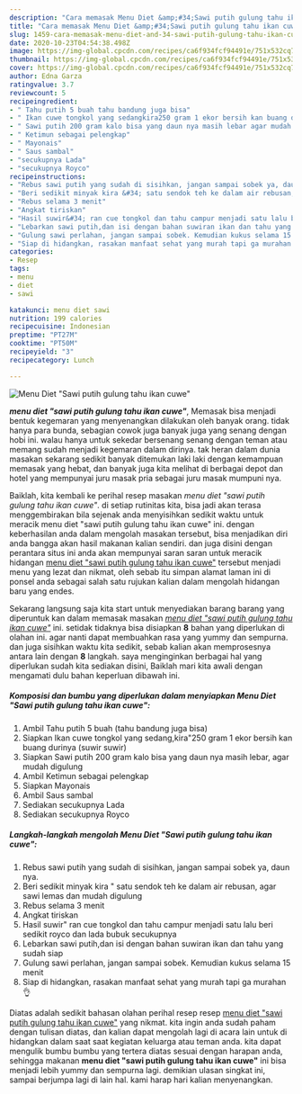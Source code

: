 ```yaml
---
description: "Cara memasak Menu Diet &amp;#34;Sawi putih gulung tahu ikan cuwe&amp;#34;, Lezat Sekali"
title: "Cara memasak Menu Diet &amp;#34;Sawi putih gulung tahu ikan cuwe&amp;#34;, Lezat Sekali"
slug: 1459-cara-memasak-menu-diet-and-34-sawi-putih-gulung-tahu-ikan-cuwe-and-34-lezat-sekali
date: 2020-10-23T04:54:38.498Z
image: https://img-global.cpcdn.com/recipes/ca6f934fcf94491e/751x532cq70/menu-diet-sawi-putih-gulung-tahu-ikan-cuwe-foto-resep-utama.jpg
thumbnail: https://img-global.cpcdn.com/recipes/ca6f934fcf94491e/751x532cq70/menu-diet-sawi-putih-gulung-tahu-ikan-cuwe-foto-resep-utama.jpg
cover: https://img-global.cpcdn.com/recipes/ca6f934fcf94491e/751x532cq70/menu-diet-sawi-putih-gulung-tahu-ikan-cuwe-foto-resep-utama.jpg
author: Edna Garza
ratingvalue: 3.7
reviewcount: 5
recipeingredient:
- " Tahu putih 5 buah tahu bandung juga bisa"
- " Ikan cuwe tongkol yang sedangkira250 gram 1 ekor bersih kan buang durinya suwir suwir"
- " Sawi putih 200 gram kalo bisa yang daun nya masih lebar agar mudah digulung"
- " Ketimun sebagai pelengkap"
- " Mayonais"
- " Saus sambal"
- "secukupnya Lada"
- "secukupnya Royco"
recipeinstructions:
- "Rebus sawi putih yang sudah di sisihkan, jangan sampai sobek ya, daun nya."
- "Beri sedikit minyak kira &#34; satu sendok teh ke dalam air rebusan, agar sawi lemas dan mudah digulung"
- "Rebus selama 3 menit"
- "Angkat tiriskan"
- "Hasil suwir&#34; ran cue tongkol dan tahu campur menjadi satu lalu beri sedikit royco dan lada bubuk secukupnya"
- "Lebarkan sawi putih,dan isi dengan bahan suwiran ikan dan tahu yang sudah siap"
- "Gulung sawi perlahan, jangan sampai sobek. Kemudian kukus selama 15 menit"
- "Siap di hidangkan, rasakan manfaat sehat yang murah tapi ga murahan 👌"
categories:
- Resep
tags:
- menu
- diet
- sawi

katakunci: menu diet sawi 
nutrition: 199 calories
recipecuisine: Indonesian
preptime: "PT27M"
cooktime: "PT50M"
recipeyield: "3"
recipecategory: Lunch

---
```



![Menu Diet &#34;Sawi putih gulung tahu ikan cuwe&#34;](https://img-global.cpcdn.com/recipes/ca6f934fcf94491e/751x532cq70/menu-diet-sawi-putih-gulung-tahu-ikan-cuwe-foto-resep-utama.jpg)

<b><i>menu diet &#34;sawi putih gulung tahu ikan cuwe&#34;</i></b>, Memasak bisa menjadi bentuk kegemaran yang menyenangkan dilakukan oleh banyak orang. tidak hanya para bunda, sebagian cowok juga banyak juga yang senang dengan hobi ini. walau hanya untuk sekedar bersenang senang dengan teman atau memang sudah menjadi kegemaran dalam dirinya. tak heran dalam dunia masakan sekarang sedikit banyak ditemukan laki laki dengan kemampuan memasak yang hebat, dan banyak juga kita melihat di berbagai depot dan hotel yang mempunyai juru masak pria sebagai juru masak mumpuni nya.

Baiklah, kita kembali ke perihal resep masakan <i>menu diet &#34;sawi putih gulung tahu ikan cuwe&#34;</i>. di setiap rutinitas kita, bisa jadi akan terasa menggembirakan bila sejenak anda menyisihkan sedikit waktu untuk meracik menu diet &#34;sawi putih gulung tahu ikan cuwe&#34; ini. dengan keberhasilan anda dalam mengolah masakan tersebut, bisa menjadikan diri anda bangga akan hasil makanan kalian sendiri. dan juga disini dengan perantara situs ini anda akan mempunyai saran saran untuk meracik hidangan <u>menu diet &#34;sawi putih gulung tahu ikan cuwe&#34;</u> tersebut menjadi menu yang lezat dan nikmat, oleh sebab itu simpan alamat laman ini di ponsel anda sebagai salah satu rujukan kalian dalam mengolah hidangan baru yang endes.




Sekarang langsung saja kita start untuk menyediakan barang barang yang diperuntuk kan dalam memasak masakan <u><i>menu diet &#34;sawi putih gulung tahu ikan cuwe&#34;</i></u> ini. setidak tidaknya bisa disiapkan <b>8</b> bahan yang diperlukan di olahan ini. agar nanti dapat membuahkan rasa yang yummy dan sempurna. dan juga sisihkan waktu kita sedikit, sebab kalian akan memprosesnya antara lain dengan <b>8</b> langkah. saya menginginkan berbagai hal yang diperlukan sudah kita sediakan disini, Baiklah mari kita awali dengan mengamati dulu bahan keperluan dibawah ini.

<!--inarticleads1-->

##### Komposisi dan bumbu yang diperlukan dalam menyiapkan Menu Diet &#34;Sawi putih gulung tahu ikan cuwe&#34;:

1. Ambil  Tahu putih 5 buah (tahu bandung juga bisa)
1. Siapkan  Ikan cuwe tongkol yang sedang,kira&#34;250 gram 1 ekor bersih kan buang durinya (suwir suwir)
1. Siapkan  Sawi putih 200 gram kalo bisa yang daun nya masih lebar, agar mudah digulung
1. Ambil  Ketimun sebagai pelengkap
1. Siapkan  Mayonais
1. Ambil  Saus sambal
1. Sediakan secukupnya Lada
1. Sediakan secukupnya Royco




<!--inarticleads2-->

##### Langkah-langkah mengolah Menu Diet &#34;Sawi putih gulung tahu ikan cuwe&#34;:

1. Rebus sawi putih yang sudah di sisihkan, jangan sampai sobek ya, daun nya.
1. Beri sedikit minyak kira &#34; satu sendok teh ke dalam air rebusan, agar sawi lemas dan mudah digulung
1. Rebus selama 3 menit
1. Angkat tiriskan
1. Hasil suwir&#34; ran cue tongkol dan tahu campur menjadi satu lalu beri sedikit royco dan lada bubuk secukupnya
1. Lebarkan sawi putih,dan isi dengan bahan suwiran ikan dan tahu yang sudah siap
1. Gulung sawi perlahan, jangan sampai sobek. Kemudian kukus selama 15 menit
1. Siap di hidangkan, rasakan manfaat sehat yang murah tapi ga murahan 👌




Diatas adalah sedikit bahasan olahan perihal resep resep <u>menu diet &#34;sawi putih gulung tahu ikan cuwe&#34;</u> yang nikmat. kita ingin anda sudah paham dengan tulisan diatas, dan kalian dapat mengolah lagi di acara lain untuk di hidangkan dalam saat saat kegiatan keluarga atau teman anda. kita dapat mengulik bumbu bumbu yang tertera diatas sesuai dengan harapan anda, sehingga makanan <b>menu diet &#34;sawi putih gulung tahu ikan cuwe&#34;</b> ini bisa menjadi lebih yummy dan sempurna lagi. demikian ulasan singkat ini, sampai berjumpa lagi di lain hal. kami harap hari kalian menyenangkan.

